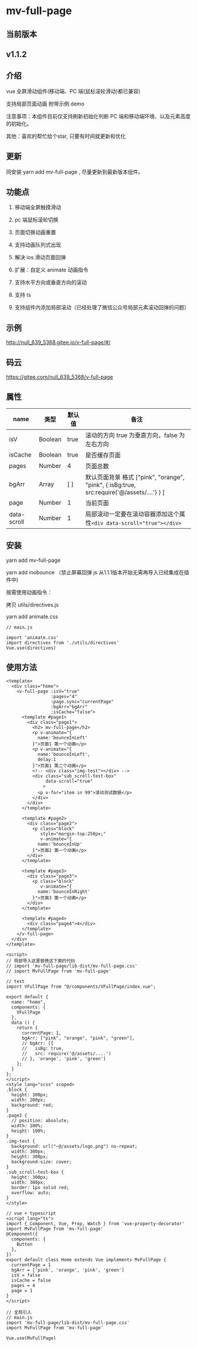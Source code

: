 # mv-full-page

## 当前版本

<h2>v1.1.2</h2>

## 介绍

vue 全屏滑动组件(移动端、PC 端(鼠标滚轮滑动)都已兼容)

支持局部页面动画 附带示例 demo

注意事项：本组件目前仅支持刷新初始化判断 PC 端和移动端环境、以及元素高度的初始化。

其他：喜欢的帮忙给个star, 只要有时间就更新和优化

## 更新

同安装 yarn add mv-full-page , 尽量更新到最新版本组件。

## 功能点

1. 移动端全屏触摸滑动

2. pc 端鼠标滚轮切换

3. 页面切换动画重置

4. 支持动画队列式出现

5. 解决 ios 滑动页面回弹

6. 扩展：自定义 animate 动画指令

7. 支持水平方向或垂直方向的滚动

8. 支持 ts

9. 支持组件内添加局部滚动（已经处理了微信公众号局部元素滚动回弹的问题）

## 示例

http://null_639_5368.gitee.io/v-full-page/#/

## 码云

https://gitee.com/null_639_5368/v-full-page

## 属性

| name    | 类型    | 默认值 | 备注                                                                                       |
| ------- | ------- | ------ | ------------------------------------------------------------------------------------------ |
| isV     | Boolean | true   | 滚动的方向 true 为垂直方向，false 为左右方向                                               |
| isCache | Boolean | true   | 是否缓存页面                                                                               |
| pages   | Number  | 4      | 页面总数                                                                                   |
| bgArr   | Array   | [ ]    | 默认页面背景 格式 ["pink", "orange", "pink", { isBg:true, src:require('@/assets/....') } ] |
| page    | Number  | 1      | 当前页面                                                                                   |
| data-scroll    | Number  | 1      | 局部滚动一定要在滚动容器添加这个属性`<div data-scroll="true"></div>`                                                                                  |
## 安装

yarn add mv-full-page

yarn add inobounce （禁止屏幕回弹 js 从1.1.1版本开始无需再导入已经集成在插件中)

按需使用动画指令：

拷贝 utils/directives.js

yarn add animate.css

```
// main.js

import 'animate.css'
import directives from './utils/directives'
Vue.use(directives)

```

## 使用方法

```
<template>
  <div class="home">
    <v-full-page :isV="true"
                 :pages="4"
                 :page.sync="currentPage"
                 :bgArr="bgArr"
                 :isCache="false">
      <template #page1>
        <div class="page1">
          <h2> mv-full-page</h2>
          <p v-animate="{
            name:'bounceInLeft'
          }">页面1 第一个动画</p>
          <p v-animate="{
            name:'bounceInLeft',
            delay:1
          }">页面1 第二个动画</p>
          <!-- <div class="img-test"></div> -->
          <div class="sub_scroll-test-box"
               data-scroll="true"
              >
            <p v-for="item in 99">滚动测试数据</p>
          </div>
        </div>
      </template>

      <template #page2>
        <div class="page2">
          <p class="block"
             style="margin-top:250px;"
             v-animate="{
            name:'bounceInUp'
          }">页面2 第一个动画</p>
        </div>
      </template>

      <template #page3>
        <div class="page3">
          <p class="block"
             v-animate="{
            name:'bounceInRight'
          }">页面3 第一个动画</p>
        </div>
      </template>

      <template #page4>
        <div class="page4">4</div>
      </template>
    </v-full-page>
  </div>
</template>

<script>
// 局部导入这里替换这下面的代码
// import 'mv-full-page/lib-dist/mv-full-page.css'
// import MvFullPage from 'mv-full-page'

// test
import VFullPage from "@/components/VFullPage/index.vue";

export default {
  name: "home",
  components: {
    VFullPage
  },
  data () {
    return {
      currentPage: 1,
      bgArr: ["pink", "orange", "pink", "green"],
      // bgArr: [{
      //   isBg: true,
      //   src: require('@/assets/....')
      // }, 'orange', 'pink', 'green']
    };
  }
};
</script>
<style lang="scss" scoped>
.block {
  height: 300px;
  width: 200px;
  background: red;
}
.page2 {
  // position: absolute;
  width: 100%;
  height: 100%;
}
.img-test {
  background: url("~@/assets/logo.png") no-repeat;
  width: 300px;
  height: 300px;
  background-size: cover;
}
.sub_scroll-test-box {
  height: 300px;
  width: 300px;
  border: 1px solid red;
  overflow: auto;
}
</style>

```

```
// vue + typescript
<script lang="ts">
import { Component, Vue, Prop, Watch } from 'vue-property-decorator'
import MvFullPage from 'mv-full-page'
@Component({
  components: {
    Button
  },
})
export default class Home extends Vue implements MvFullPage {
  currentPage = 1
  bgArr = ['pink', 'orange', 'pink', 'green']
  isV = false
  isCache = false
  pages = 4
  page = 1
}
</script>
```

```
// 全局引入
// main.js
import 'mv-full-page/lib-dist/mv-full-page.css'
import MvFullPage from 'mv-full-page'

Vue.use(MvFullPage)
```
